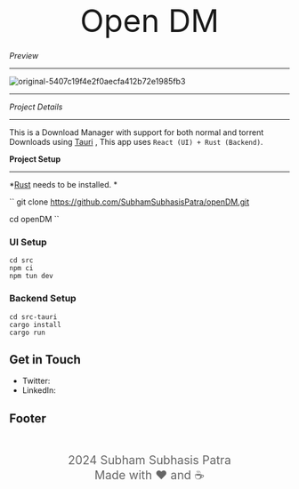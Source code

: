 <div style="text-align: center; font-size: 4em; margin-bottom: 20px;">
  <i class="fa fa-lock" aria-hidden="true"></i> Open DM
</div>

*Preview*
*****
![original-5407c19f4e2f0aecfa412b72e1985fb3](https://github.com/SubhamSubhasisPatra/openDM/assets/43811917/a2522363-6250-4dfe-ab9e-d36cc1d515f4)

*****

*Project Details*
 ****
This is a Download Manager with support for both normal and torrent Downloads using [Tauri](https://tauri.app/) ,
This app uses `React (UI) + Rust (Backend)`.

**Project Setup**
*****

*[Rust](https://www.rust-lang.org/tools/install) needs to be installed. *

``
git clone https://github.com/SubhamSubhasisPatra/openDM.git

cd openDM
``

### UI Setup

```
cd src
npm ci
npm tun dev
```

### Backend Setup

```
cd src-tauri
cargo install
cargo run
```


**Get in Touch**
---------------

* Twitter:
* LinkedIn:

**Footer**
---------
<div style="text-align: center; font-size: 1.5em; color: #666; margin-top: 50px;">
  <i class="fa fa-copyright" aria-hidden="true"></i> 2024 Subham Subhasis Patra
  <br>
  Made with ❤️ and ☕️
</div>
